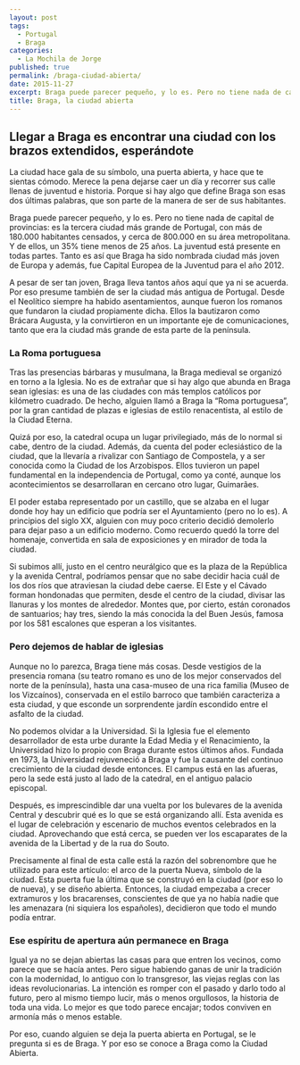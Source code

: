 ```yaml
---
layout: post
tags:
  - Portugal
  - Braga
categories:
  - La Mochila de Jorge
published: true
permalink: /braga-ciudad-abierta/
date: 2015-11-27
excerpt: Braga puede parecer pequeño, y lo es. Pero no tiene nada de capital de provincias: es la tercera ciudad más grande de Portugal, con más de 180.000 habitantes censados, y cerca de 800.000 en su área metropolitana. Y de ellos, un 35% tiene menos de 25 años. La juventud está presente en todas partes. Tanto es así que Braga ha sido nombrada ciudad más joven de Europa y además, fue Capital Europea de la Juventud para el año 2012. 
title: Braga, la ciudad abierta
---
```

## Llegar a Braga es encontrar una ciudad con los brazos extendidos, esperándote
La ciudad hace gala de su símbolo, una puerta abierta, y hace que te sientas cómodo. Merece la pena dejarse caer un día y recorrer sus calle llenas de juventud e historia. Porque si hay algo que define Braga son esas dos últimas palabras, que son parte de la manera de ser de sus habitantes. 

Braga puede parecer pequeño, y lo es. Pero no tiene nada de capital de provincias: es la tercera ciudad más grande de Portugal, con más de 180.000 habitantes censados, y cerca de 800.000 en su área metropolitana. Y de ellos, un 35% tiene menos de 25 años. La juventud está presente en todas partes. Tanto es así que Braga ha sido nombrada ciudad más joven de Europa y además, fue Capital Europea de la Juventud para el año 2012. 

A pesar de ser tan joven, Braga lleva tantos años aquí que ya ni se acuerda. Por eso presume también de ser la ciudad más antigua de Portugal. Desde el Neolítico siempre ha habido asentamientos, aunque fueron los romanos que fundaron la ciudad propiamente dicha. Ellos la bautizaron como Brácara Augusta, y la convirtieron en un importante eje de comunicaciones, tanto que era la ciudad más grande de esta parte de la península. 

### La Roma portuguesa
Tras las presencias bárbaras y musulmana, la Braga medieval se organizó en torno a la Iglesia. No es de extrañar que si hay algo que abunda en Braga sean iglesias: es una de las ciudades con más templos católicos por kilómetro cuadrado. De hecho, alguien llamó a Braga la “Roma portuguesa”, por la gran cantidad de plazas e iglesias de estilo renacentista, al estilo de la Ciudad Eterna. 

Quizá por eso, la catedral ocupa un lugar privilegiado, más de lo normal si cabe, dentro de la ciudad. Además, da cuenta del poder eclesiástico de la ciudad, que la llevaría a rivalizar con Santiago de Compostela, y a ser conocida como la Ciudad de los Arzobispos. Ellos tuvieron un papel fundamental en la independencia de Portugal, como ya conté, aunque los acontecimientos se desarrollaran en cercano otro lugar, Guimarães. 

El poder estaba representado por un castillo, que se alzaba en el lugar donde hoy hay un edificio que podría ser el Ayuntamiento (pero no lo es). A principios del siglo XX, alguien con muy poco criterio decidió demolerlo para dejar paso a un edificio moderno. Como recuerdo quedó la torre del homenaje, convertida en sala de exposiciones y en mirador de toda la ciudad. 
 
Si subimos allí, justo en el centro neurálgico que es la plaza de la República y la avenida Central, podríamos pensar que no sabe decidir hacia cuál de los dos ríos que atraviesan la ciudad debe caerse. El Este y el Cávado forman hondonadas que permiten, desde el centro de la ciudad, divisar las llanuras y los montes de alrededor. Montes que, por cierto, están coronados de santuarios; hay tres, siendo la más conocida la del Buen Jesús, famosa por los 581 escalones que esperan a los visitantes.

### Pero dejemos de hablar de iglesias
Aunque no lo parezca, Braga tiene más cosas. Desde vestigios de la presencia romana (su teatro romano es uno de los mejor conservados del norte de la península), hasta una casa-museo de una rica familia (Museo de los Vizcaínos), conservada en el estilo barroco que también caracteriza a esta ciudad, y que esconde un sorprendente jardín escondido entre el asfalto de la ciudad. 

No podemos olvidar a la Universidad. Si la Iglesia fue el elemento desarrollador de esta urbe durante la Edad Media y el Renacimiento, la Universidad hizo lo propio con Braga durante estos últimos años. Fundada en 1973, la Universidad rejuveneció a Braga y fue la causante del continuo crecimiento de la ciudad desde entonces. El campus está en las afueras, pero la sede está justo al lado de la catedral, en el antiguo palacio episcopal. 

Después, es imprescindible dar una vuelta por los bulevares de la avenida Central y descubrir qué es lo que se está organizando allí. Esta avenida es el lugar de celebración y escenario de muchos eventos celebrados en la ciudad. Aprovechando que está cerca, se pueden ver los escaparates de la avenida de la Libertad y de la rua do Souto. 

Precisamente al final de esta calle está la razón del sobrenombre que he utilizado para este artículo: el arco de la puerta Nueva, símbolo de la ciudad. Esta puerta fue la última que se construyó en la ciudad (por eso lo de nueva), y se diseño abierta. Entonces, la ciudad empezaba a crecer extramuros y los bracarenses, conscientes de que ya no había nadie que les amenazara (ni siquiera los españoles), decidieron que todo el mundo podía entrar. 

### Ese espíritu de apertura aún permanece en Braga
Igual ya no se dejan abiertas las casas para que entren los vecinos, como parece que se hacía antes. Pero sigue habiendo ganas de unir la tradición con la modernidad, lo antiguo con lo transgresor, las viejas reglas con las ideas revolucionarias. La intención es romper con el pasado y darlo todo al futuro, pero al mismo tiempo lucir, más o menos orgullosos, la historia de toda una vida. Lo mejor es que todo parece encajar; todos conviven en armonía más o menos estable. 

Por eso, cuando alguien se deja la puerta abierta en Portugal, se le pregunta si es de Braga. Y por eso se conoce a Braga como la Ciudad Abierta. 
